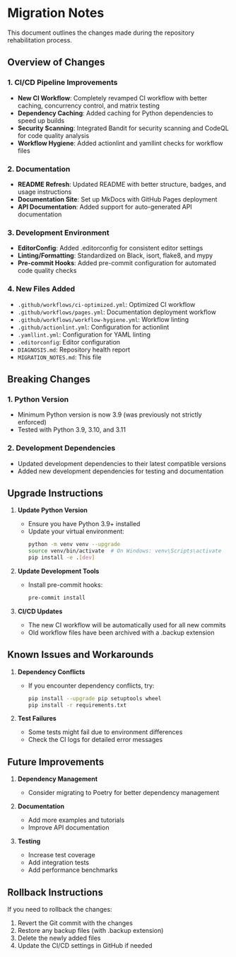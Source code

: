 # Migration Notes

This document outlines the changes made during the repository rehabilitation process.

## Overview of Changes

### 1. CI/CD Pipeline Improvements
- **New CI Workflow**: Completely revamped CI workflow with better caching, concurrency control, and matrix testing
- **Dependency Caching**: Added caching for Python dependencies to speed up builds
- **Security Scanning**: Integrated Bandit for security scanning and CodeQL for code quality analysis
- **Workflow Hygiene**: Added actionlint and yamllint checks for workflow files

### 2. Documentation
- **README Refresh**: Updated README with better structure, badges, and usage instructions
- **Documentation Site**: Set up MkDocs with GitHub Pages deployment
- **API Documentation**: Added support for auto-generated API documentation

### 3. Development Environment
- **EditorConfig**: Added .editorconfig for consistent editor settings
- **Linting/Formatting**: Standardized on Black, isort, flake8, and mypy
- **Pre-commit Hooks**: Added pre-commit configuration for automated code quality checks

### 4. New Files Added
- `.github/workflows/ci-optimized.yml`: Optimized CI workflow
- `.github/workflows/pages.yml`: Documentation deployment workflow
- `.github/workflows/workflow-hygiene.yml`: Workflow linting
- `.github/actionlint.yml`: Configuration for actionlint
- `.yamllint.yml`: Configuration for YAML linting
- `.editorconfig`: Editor configuration
- `DIAGNOSIS.md`: Repository health report
- `MIGRATION_NOTES.md`: This file

## Breaking Changes

### 1. Python Version
- Minimum Python version is now 3.9 (was previously not strictly enforced)
- Tested with Python 3.9, 3.10, and 3.11

### 2. Development Dependencies
- Updated development dependencies to their latest compatible versions
- Added new development dependencies for testing and documentation

## Upgrade Instructions

1. **Update Python Version**
   - Ensure you have Python 3.9+ installed
   - Update your virtual environment:
     ```bash
     python -m venv venv --upgrade
     source venv/bin/activate  # On Windows: venv\Scripts\activate
     pip install -e .[dev]
     ```

2. **Update Development Tools**
   - Install pre-commit hooks:
     ```bash
     pre-commit install
     ```

3. **CI/CD Updates**
   - The new CI workflow will be automatically used for all new commits
   - Old workflow files have been archived with a .backup extension

## Known Issues and Workarounds

1. **Dependency Conflicts**
   - If you encounter dependency conflicts, try:
     ```bash
     pip install --upgrade pip setuptools wheel
     pip install -r requirements.txt
     ```

2. **Test Failures**
   - Some tests might fail due to environment differences
   - Check the CI logs for detailed error messages

## Future Improvements

1. **Dependency Management**
   - Consider migrating to Poetry for better dependency management

2. **Documentation**
   - Add more examples and tutorials
   - Improve API documentation

3. **Testing**
   - Increase test coverage
   - Add integration tests
   - Add performance benchmarks

## Rollback Instructions

If you need to rollback the changes:

1. Revert the Git commit with the changes
2. Restore any backup files (with .backup extension)
3. Delete the newly added files
4. Update the CI/CD settings in GitHub if needed
